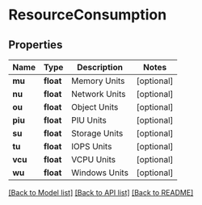 # ResourceConsumption

## Properties
Name | Type | Description | Notes
------------ | ------------- | ------------- | -------------
**mu** | **float** | Memory Units | [optional] 
**nu** | **float** | Network Units | [optional] 
**ou** | **float** | Object Units | [optional] 
**piu** | **float** | PIU Units | [optional] 
**su** | **float** | Storage Units | [optional] 
**tu** | **float** | IOPS Units | [optional] 
**vcu** | **float** | VCPU Units | [optional] 
**wu** | **float** | Windows Units | [optional] 

[[Back to Model list]](../README.md#documentation-for-models) [[Back to API list]](../README.md#documentation-for-api-endpoints) [[Back to README]](../README.md)


